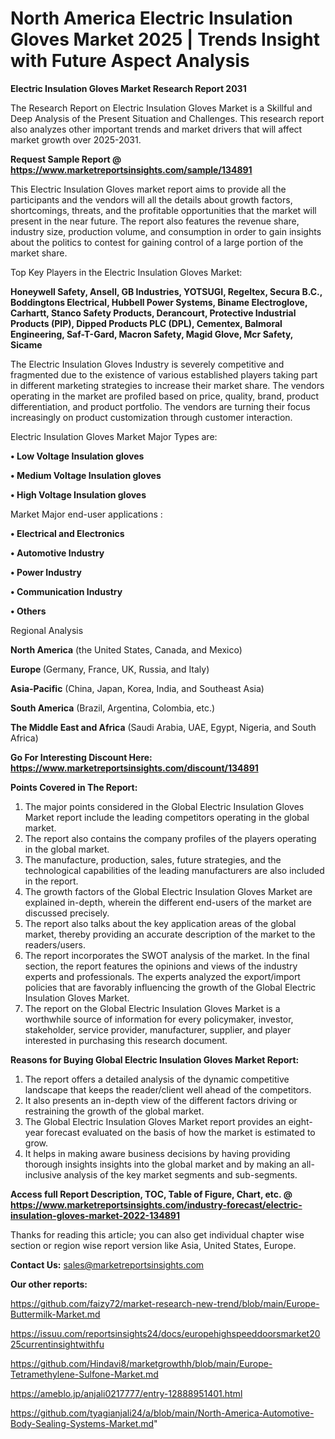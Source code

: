 # North America Electric Insulation Gloves Market 2025 | Trends Insight with Future Aspect Analysis

<strong>Electric Insulation Gloves Market Research Report 2031</strong>

The Research Report on Electric Insulation Gloves Market is a Skillful and Deep Analysis of the Present Situation and Challenges. This research report also analyzes other important trends and market drivers that will affect market growth over 2025-2031.

<strong>Request Sample Report @ <a href=https://www.marketreportsinsights.com/sample/134891>https://www.marketreportsinsights.com/sample/134891</a></strong>

This Electric Insulation Gloves market report aims to provide all the participants and the vendors will all the details about growth factors, shortcomings, threats, and the profitable opportunities that the market will present in the near future. The report also features the revenue share, industry size, production volume, and consumption in order to gain insights about the politics to contest for gaining control of a large portion of the market share.

Top Key Players in the Electric Insulation Gloves Market:

<strong>Honeywell Safety, Ansell, GB Industries, YOTSUGI, Regeltex, Secura B.C., Boddingtons Electrical, Hubbell Power Systems, Biname Electroglove, Carhartt, Stanco Safety Products, Derancourt, Protective Industrial Products (PIP), Dipped Products PLC (DPL), Cementex, Balmoral Engineering, Saf-T-Gard, Macron Safety, Magid Glove, Mcr Safety, Sicame</strong>

The Electric Insulation Gloves Industry is severely competitive and fragmented due to the existence of various established players taking part in different marketing strategies to increase their market share. The vendors operating in the market are profiled based on price, quality, brand, product differentiation, and product portfolio. The vendors are turning their focus increasingly on product customization through customer interaction.

Electric Insulation Gloves Market Major Types are:

<strong>• Low Voltage Insulation gloves

• Medium Voltage Insulation gloves

• High Voltage Insulation gloves</strong>

Market Major end-user applications :

<strong>• Electrical and Electronics

• Automotive Industry

• Power Industry

• Communication Industry

• Others</strong>

Regional Analysis

</u><strong><b>North America</b></strong> (the United States, Canada, and Mexico)

<strong><b>Europe </b></strong>(Germany, France, UK, Russia, and Italy)

<strong><b>Asia-Pacific</b></strong> (China, Japan, Korea, India, and Southeast Asia)

<strong><b>South America</b></strong> (Brazil, Argentina, Colombia, etc.)

<strong><b>The Middle East and Africa</b></strong> (Saudi Arabia, UAE, Egypt, Nigeria, and South Africa)

<strong>Go For Interesting Discount Here: <a href=https://www.marketreportsinsights.com/discount/134891>https://www.marketreportsinsights.com/discount/134891</a></strong>

<strong>Points Covered in The Report:</strong>
<ol>
  <li>The major points considered in the Global Electric Insulation Gloves Market report include the leading competitors operating in the global market.</li>
  <li>The report also contains the company profiles of the players operating in the global market.</li>
  <li>The manufacture, production, sales, future strategies, and the technological capabilities of the leading manufacturers are also included in the report.</li>
  <li>The growth factors of the Global Electric Insulation Gloves Market are explained in-depth, wherein the different end-users of the market are discussed precisely.</li>
  <li>The report also talks about the key application areas of the global market, thereby providing an accurate description of the market to the readers/users.</li>
  <li>The report incorporates the SWOT analysis of the market. In the final section, the report features the opinions and views of the industry experts and professionals. The experts analyzed the export/import policies that are favorably influencing the growth of the Global Electric Insulation Gloves Market.</li>
  <li>The report on the Global Electric Insulation Gloves Market is a worthwhile source of information for every policymaker, investor, stakeholder, service provider, manufacturer, supplier, and player interested in purchasing this research document.</li>
</ol>
<strong>Reasons for Buying Global Electric Insulation Gloves Market Report:</strong>

<ol>
  <li>The report offers a detailed analysis of the dynamic competitive landscape that keeps the reader/client well ahead of the competitors.</li>
  <li>It also presents an in-depth view of the different factors driving or restraining the growth of the global market.</li>
  <li>The Global Electric Insulation Gloves Market report provides an eight-year forecast evaluated on the basis of how the market is estimated to grow.</li>
  <li>It helps in making aware business decisions by having providing thorough insights insights into the global market and by making an all-inclusive analysis of the key market segments and sub-segments.</li>
</ol>
<strong>Access full Report Description, TOC, Table of Figure, Chart, etc. @ <a href=https://www.marketreportsinsights.com/industry-forecast/electric-insulation-gloves-market-2022-134891>https://www.marketreportsinsights.com/industry-forecast/electric-insulation-gloves-market-2022-134891</a></strong>


Thanks for reading this article; you can also get individual chapter wise section or region wise report version like Asia, United States, Europe.

<strong>Contact Us:</strong>
sales@marketreportsinsights.com

<strong>Our other reports:</strong>

<a href=https://github.com/faizy72/market-research-new-trend/blob/main/Europe-Buttermilk-Market.md>https://github.com/faizy72/market-research-new-trend/blob/main/Europe-Buttermilk-Market.md</a>

<a href=https://issuu.com/reportsinsights24/docs/europehighspeeddoorsmarket2025currentinsightwithfu>https://issuu.com/reportsinsights24/docs/europehighspeeddoorsmarket2025currentinsightwithfu</a>

<a href=https://github.com/Hindavi8/marketgrowthh/blob/main/Europe-Tetramethylene-Sulfone-Market.md>https://github.com/Hindavi8/marketgrowthh/blob/main/Europe-Tetramethylene-Sulfone-Market.md</a>

<a href=https://ameblo.jp/anjali0217777/entry-12888951401.html>https://ameblo.jp/anjali0217777/entry-12888951401.html</a>

<a href=https://github.com/tyagianjali24/a/blob/main/North-America-Automotive-Body-Sealing-Systems-Market.md>https://github.com/tyagianjali24/a/blob/main/North-America-Automotive-Body-Sealing-Systems-Market.md</a>"

